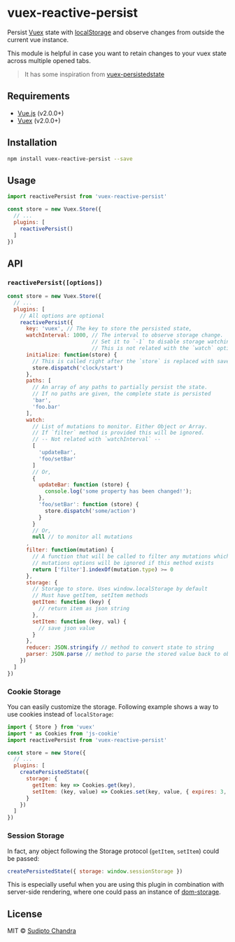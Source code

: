 # vuex-reactive-persist

Persist [Vuex](http://vuex.vuejs.org/) state with [localStorage](https://developer.mozilla.org/nl/docs/Web/API/Window/localStorage) and observe changes from outside the current vue instance.

This module is helpful in case you want to retain changes to your vuex state across multiple opened tabs.

> It has some inspiration from [vuex-persistedstate](https://github.com/robinvdvleuten/vuex-persistedstate)

## Requirements

- [Vue.js](https://vuejs.org) (v2.0.0+)
- [Vuex](http://vuex.vuejs.org) (v2.0.0+)

## Installation

```bash
npm install vuex-reactive-persist --save
```

## Usage

```js
import reactivePersist from 'vuex-reactive-persist'

const store = new Vuex.Store({
  // ...
  plugins: [
    reactivePersist()
  ]
})
```

## API

### `reactivePersist([options])`

```js
const store = new Vuex.Store({
  // ...
  plugins: [
    // All options are optional
    reactivePersist({
      key: 'vuex', // The key to store the persisted state,
      watchInterval: 1000, // The interval to observe storage change.
                           // Set it to `-1` to disable storage watching.
                           // This is not related with the `watch` option.
      initialize: function(store) {
        // This is called right after the `store` is replaced with saved value
        store.dispatch('clock/start')
      },
      paths: [
        // An array of any paths to partially persist the state.
        // If no paths are given, the complete state is persisted
        'bar',
        'foo.bar'
      ],
      watch:
        // List of mutations to monitor. Either Object or Array.
        // If `filter` method is provided this will be ignored.
        // -- Not related with `watchInterval` --
        [
          'updateBar',
          'foo/setBar'
        ]
        // Or,
        {
          updateBar: function (store) {
            console.log('some property has been changed!');
          },
          'foo/setBar': function (store) {
            store.dispatch('some/action')
          }
        }
        // Or,
        null // to monitor all mutations
      ,
      filter: function(mutation) {
        // A function that will be called to filter any mutations which will trigger.
        // mutations options will be ignored if this method exists
        return ['filter'].indexOf(mutation.type) >= 0
      },
      storage: {
        // Storage to store. Uses window.localStorage by default
        // Must have getItem, setItem methods
        getItem: function (key) {
          // return item as json string
        },
        setItem: function (key, val) {
          // save json value
        }
      },
      reducer: JSON.stringify // method to convert state to string
      parser: JSON.parse // method to parse the stored value back to object
    })
  ]
})
```

### Cookie Storage

You can easily customize the storage. Following example shows a way to use cookies instead of `localStorage`:

```js
import { Store } from 'vuex'
import * as Cookies from 'js-cookie'
import reactivePersist from 'vuex-reactive-persist'

const store = new Store({
  // ...
  plugins: [
    createPersistedState({
      storage: {
        getItem: key => Cookies.get(key),
        setItem: (key, value) => Cookies.set(key, value, { expires: 3, secure: true })
      }
    })
  ]
})
```

### Session Storage

In fact, any object following the Storage protocol (`getItem`, `setItem`) could be passed:

```js
createPersistedState({ storage: window.sessionStorage })
```

This is especially useful when you are using this plugin in combination with server-side rendering, where one could pass an instance of [dom-storage](https://www.npmjs.com/package/dom-storage).

## License

MIT © [Sudipto Chandra](https://github.com/dipu-bd)
